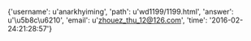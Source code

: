 {'username': u'anarkhyiming', 'path': u'wd1199/1199.html', 'answer': u'\u5b8c\u6210', 'email': u'zhouez_thu_12@126.com', 'time': '2016-02-24:21:28:57'}